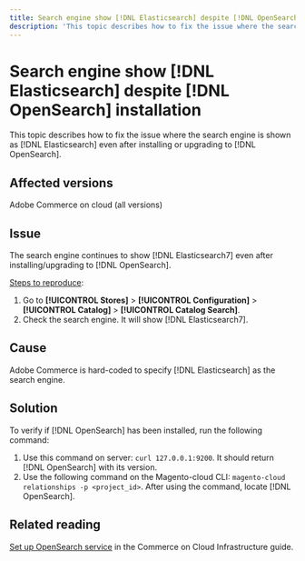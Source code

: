 ```yaml
---
title: Search engine show [!DNL Elasticsearch] despite [!DNL OpenSearch] installation
description: 'This topic describes how to fix the issue where the search engine is shown as [!DNL Elasticsearch] even after installing or upgrading to [!DNL OpenSearch].'
---
```

# Search engine show [!DNL Elasticsearch] despite [!DNL OpenSearch] installation

This topic describes how to fix the issue where the search engine is shown as [!DNL Elasticsearch] even after installing or upgrading to [!DNL OpenSearch].

## Affected versions

Adobe Commerce on cloud (all versions)

## Issue

The search engine continues to show [!DNL Elasticsearch7] even after installing/upgrading to [!DNL OpenSearch].

<u>Steps to reproduce</u>:

1. Go to **[!UICONTROL Stores]** > **[!UICONTROL Configuration]** > **[!UICONTROL Catalog]** > **[!UICONTROL Catalog Search]**.
1. Check the search engine. It will show [!DNL Elasticsearch7].

## Cause

Adobe Commerce is hard-coded to specify [!DNL Elasticsearch] as the search engine.

## Solution

To verify if [!DNL OpenSearch] has been installed, run the following command:

1. Use this command on server: `curl 127.0.0.1:9200`. It should return [!DNL OpenSearch] with its version.
1. Use the following command on the Magento-cloud CLI: `magento-cloud relationships -p <project_id>`. After using the command, locate [!DNL OpenSearch].

## Related reading

[Set up OpenSearch service](https://experienceleague.adobe.com/docs/commerce-cloud-service/user-guide/configure/service/opensearch.html) in the Commerce on Cloud Infrastructure guide.




